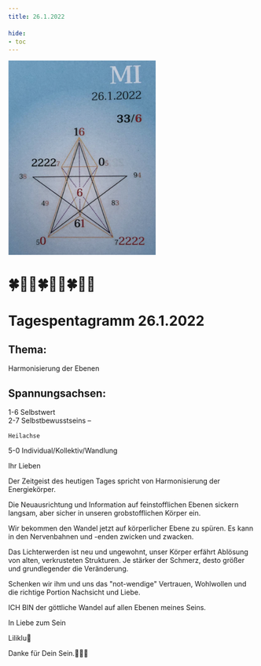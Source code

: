```yaml
---
title: 26.1.2022

hide:
- toc
---
```


<style>
img {
  width: 300px;
  max-width: 99%
}
</style>

![](../../img/2022-01.26.png)


# 🍀🦋💚🍀🦋💚🍀🦋💚

# Tagespentagramm 26.1.2022


## Thema:
Harmonisierung der Ebenen


## Spannungsachsen:
1-6 Selbstwert  
2-7 Selbstbewusstseins –

    Heilachse   
5-0 Individual/Kollektiv/Wandlung  





Ihr Lieben

Der Zeitgeist des heutigen Tages spricht von Harmonisierung der Energiekörper.

Die Neuausrichtung und Information auf feinstofflichen Ebenen sickern langsam, aber sicher in unseren grobstofflichen Körper ein.

Wir bekommen den Wandel jetzt auf körperlicher Ebene zu spüren. Es kann in den Nervenbahnen und -enden zwicken und zwacken.

Das Lichterwerden ist neu und ungewohnt, unser Körper erfährt Ablösung von alten, verkrusteten Strukturen. Je stärker der Schmerz, desto größer und grundlegender die Veränderung.

Schenken wir ihm und uns das "not-wendige" Vertrauen, Wohlwollen und die richtige Portion Nachsicht und Liebe.

ICH BIN der göttliche Wandel auf allen Ebenen meines Seins.

In Liebe zum Sein

Liliklu🦋


Danke für Dein Sein.🧚💕🌸
